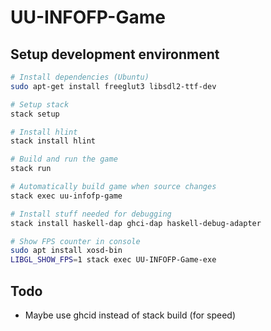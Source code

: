 # UU-INFOFP-Game

## Setup development environment

```sh
# Install dependencies (Ubuntu)
sudo apt-get install freeglut3 libsdl2-ttf-dev   

# Setup stack
stack setup

# Install hlint
stack install hlint

# Build and run the game
stack run

# Automatically build game when source changes
stack exec uu-infofp-game

# Install stuff needed for debugging
stack install haskell-dap ghci-dap haskell-debug-adapter

# Show FPS counter in console
sudo apt install xosd-bin
LIBGL_SHOW_FPS=1 stack exec UU-INFOFP-Game-exe 
```

## Todo

- Maybe use ghcid instead of stack build (for speed)
